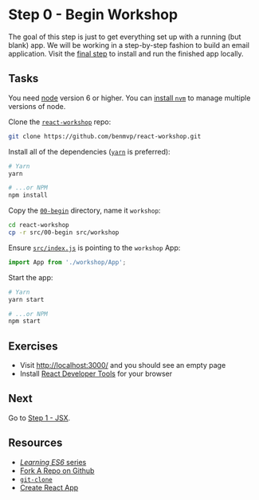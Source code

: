 # Step 0 - Begin Workshop

The goal of this step is just to get everything set up with a running (but blank) app. We will be working in a step-by-step fashion to build an email application. Visit the [final step](../end/) to install and run the finished app locally.

## Tasks

You need [node](https://nodejs.org/en/) version 6 or higher. You can [install `nvm`](https://github.com/creationix/nvm#install-script) to manage multiple versions of node.

Clone the [`react-workshop`](https://github.com/benmvp/react-workshop) repo:

```sh
git clone https://github.com/benmvp/react-workshop.git
```

Install all of the dependencies ([`yarn`](https://yarnpkg.com/en/) is preferred):

```sh
# Yarn
yarn

# ...or NPM
npm install
```

Copy the [`00-begin`](./) directory, name it `workshop`:

```sh
cd react-workshop
cp -r src/00-begin src/workshop
```

Ensure [`src/index.js`](../index.js#L3) is pointing to the `workshop` App:

```js
import App from './workshop/App';
```

Start the app:

```sh
# Yarn
yarn start

# ...or NPM
npm start
```

## Exercises

- Visit [http://localhost:3000/](http://localhost:3000/) and you should see an empty page
- Install [React Developer Tools](https://github.com/facebook/react-devtools#installation) for your browser

## Next

Go to [Step 1 - JSX](../01-jsx/).

## Resources

- [_Learning ES6_ series](http://www.benmvp.com/learning-es6-series/)
- [Fork A Repo on Github](https://help.github.com/articles/fork-a-repo/)
- [`git-clone`](https://git-scm.com/docs/git-clone)
- [Create React App](https://github.com/facebookincubator/create-react-app)
